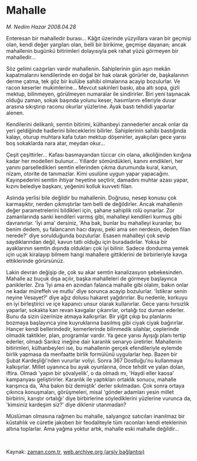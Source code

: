 # Mahalle

*M. Nedim Hazar 2008.04.28*

<tr><td class="metin" colspan="2" style="padding-top: 20px; padding-left: 5px; padding-right: 10px;">Enteresan bir mahalledir burası... Kâğıt üzerinde yüzyıllara varan bir geçmişi olan, kendi değer yargıları olan, belli bir birikime, geçmişe dayanan; ancak mahallenin bugünkü bitirimleri dolayısıyla pek rahat yüzü görmeyen bir mahalledir...</td></tr><tr><td class="metin" colspan="2" style="padding-top: 20px; padding-left: 5px; padding-right: 10px;"><p>Söz gelimi cazgırları vardır mahallenin. Sahiplerinin gün aşırı mekân kapatmalarını kendilerinde en doğal bir hak olarak görürler de, başkalarının derme çatma, tek göz bir kulübe sahibi olmalarına acayip bozulurlar. Ve racon keserler mukimlerine... Mevcut sakinleri baskı, aba altı sopa, gizli mektup, bilinmeyen, görülmeyen numaralar ile sindirirler. Biri yeni taşınacak olduğu zaman, sokak başında yolunu keser, hasımlarını elleriyle duvar arasına sıkıştırıp raconu okurlar yüzlerine. Ayak bastı tehdidi yaparlar alenen. 
<p>Kendilerini delikanlı, semtin bitirimi, külhanbeyi zannederler ancak onlar da yeri geldiğinde hadlerini bileceklerini bilirler. Sahiplerinin sahibi bastığında kalayı, oturup muhtara kafa tutan mektup döşenirler, ayakçıları gece yarısı boş sokaklarda nara atar, meydan okur... 
<p>Çeşit çeşittirler... Kafası basmayandan tüccar cin olana, alkoliğinden kırığına kadar her modelleri bulunur... Yıllardır sömürdükleri, kanını emdikleri, her yanını parselledikleri semtin ellerinden çıkma durumunda kural, kanun, nizam, otorite de tanımazlar. Kimi usulüne uygun yapar yapacağını. Kayınpederini semtin ihtiyar heyetine seçtirir, damadını muhtar azası yapar, kızını belediye başkanı, yeğenini kolluk kuvveti filan. 
<p>Aslında yerlisi bile değildir bu mahallenin. Doğrusu, nesep konusu çok karmaşıktır, nerden çıkmıştırlar tam belli de değildirler. Ancak mahallenin değer parametrelerini bildikleri için, şahane sahiplik rolü oynarlar. Zor zamanlarında sanki kendileri varmış gibi, mahalleyi kendileri kurmuş gibi davranırlar. 'İyi ama' dersiniz, 'Aha bak, bunlar bu mahalleyi kuranlar, bu benim dedem, şu falancanın hacı dayısı, peki ama sen nerdesin, deden filan nerede?' diye sorulduğunda bozulurlar. Esasen mahalleyi çok sevip saydıklarından değil, kavun tatlı olduğu için buradadırlar. Yoksa bir ayaklarının semtin dışında oldukları çok iyi bilinir. Sadece dondurma yemek için uçak kiralayıp bilmem hangi mahallere gittiklerini de birbirleriyle kavga ettiklerinde görürsünüz. 
<p>Lakin devran değişip de, çok su akar semtin kanalizasyon şebekesinden. Mahalle az buçuk dışa açılır, başka mahalleleri de görmeye başlayınca paniklerler. Zira 'İyi ama en azından falanca mahalle gibi olalım, bakın onlar ne kadar müreffeh ve mutlu' diye sorunca acayip bozulurlar. 'İstikrar senin neyine Vesayet?' diye ağız dolusu hakaret yağdırırlar. Bu nedenle, korkuyu en iyi birleştirici ve içe kapanıcı unsur olarak kullanırlar. Gece yarısı hırsızlık yaparlar, sokakta kan revan kavgalar çıkarırlar, ortalığı toz duman ederler. Bunu da sizin üzerinize atmaya kalkışırlar. Bir yiğit çıkıp bu planlarını bozmaya başlayınca yine kuyruklarına basılmış gibi ciyak ciyak bağırırlar. Hançer kendi bellerindedir, kemerlerinde bilinmedik silahlar, ceplerinde olmadık taktikler, plan, programlar vardır. Ya gece yarısı Ayışığı planı tertip ederler, olmadı Sarıkız ineğine dair karanlık senaryo üretirler. Mahallenin bitirimleri, külhanbeyleri ise, bu mahallenin gerçek efendileriyle eylemde birlik yapmasa da menfaatte birlik formülünü uygularlar hep. Bazen bir Şubat Kardeşliği'nden vururlar voliyi. Sonra 367 Dostluğu'nu kullanmaya kalkışırlar. Millet uyanınca bu ayak oyunlarına, önce tehdit ve yalan dolan, iftira. Olmadı 'yapın bir şövalyelik', o da olmadı mı, 'Haydi eller kaosa' kampanyası geliştirirler. Karanlık ile yaptıkları ortaklık sonucu, mahalle karışınca da, 'Aha bakın biz demiştik' derler sıkılmadan. Çok sonra ortaya çıkınca konuşmaları, görüşmeleri, misal 'gönder adamları yesin millet birbirini, karıştır ortalığı' diye birbirlerine söylediklerini yüzlerine vurunca da, 'kimsiniz kardeşim siz?' diye diklenir utanmadan?
<p>Müslüman olmasına rağmen bu mahalle, salyangoz satıcıları inanılmaz bir küstahlık ve cüretle jakoben bir feodaliteyle tüm raconları kendi eteklerinin altına toplarlar. Ama yağma yoktur artık, mahalle eski mahalle değildir...
<p><br/></p></p></p></p></p></p></p></td></tr>

Kaynak: [zaman.com.tr](http://zaman.com.tr/yazar.do?yazino=682331), [web.archive.org (arşiv bağlantısı)](http://web.archive.org/web/20080805011400/http://www.zaman.com.tr:80/yazar.do?yazino=682331)

